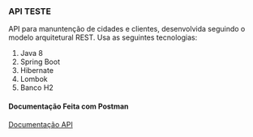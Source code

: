 ### API TESTE
API para manuntenção de cidades e clientes, desenvolvida seguindo o modelo arquitetural REST. Usa as seguintes tecnologias:
1. Java 8
2. Spring Boot
3. Hibernate
4. Lombok
5. Banco H2

#### Documentação Feita com Postman
[Documentação API](https://documenter.getpostman.com/view/5202792/TzCQc7L3#1b221c43-84ea-4cb6-96ab-69302f61b95b)


